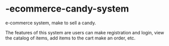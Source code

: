 # -ecommerce-candy-system
e-commerce system, make to sell a candy.

The features of this system are users can make registration and login, view the catalog of items, add items to the cart make an order, etc.
